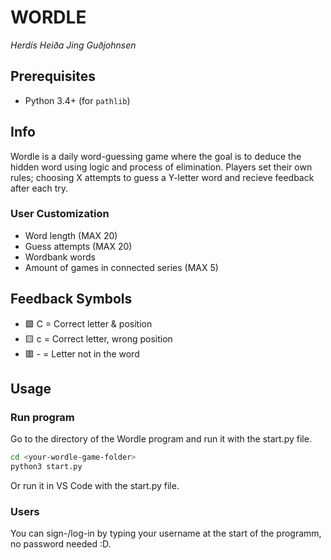 # WORDLE
*Herdís Heiða Jing Guðjohnsen*

## Prerequisites
- Python 3.4+ (for `pathlib`)  


## Info
Wordle is a daily word-guessing game where the goal is to deduce the hidden word using logic and process of elimination. Players set their own rules; choosing X attempts to guess a Y-letter word and recieve feedback after each try.


### User Customization
* Word length (MAX 20)
* Guess attempts (MAX 20)
* Wordbank words
* Amount of games in connected series (MAX 5)

## Feedback Symbols  
* 🟩 C = Correct letter & position  
* 🟨 c = Correct letter, wrong position  
* 🟥 - = Letter not in the word  


## Usage
### Run program
Go to the directory of the Wordle program and run it with the start.py file.
```bash
cd <your-wordle-game-folder>
python3 start.py
```
Or run it in VS Code with the start.py file.

### Users
You can sign-/log-in by typing your username at the start of the programm, no password needed :D.